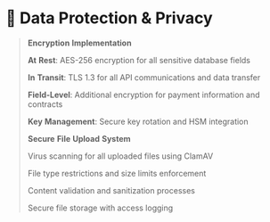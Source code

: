 # 🧱 Data Protection & Privacy



> **Encryption** **Implementation**
>
> **At** **Rest**: AES-256 encryption for all sensitive database fields
>
> **In** **Transit**: TLS 1.3 for all API communications and data transfer
>
> **Field-Level**: Additional encryption for payment information and contracts
>
> **Key** **Management**: Secure key rotation and HSM integration
>
> **Secure** **File** **Upload** **System**
>
> Virus scanning for all uploaded files using ClamAV
>
> File type restrictions and size limits enforcement
>
> Content validation and sanitization processes
>
> Secure file storage with access logging
